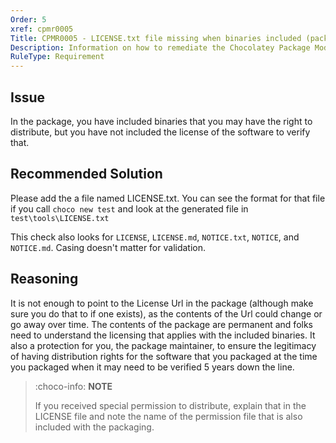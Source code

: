 ```yaml
---
Order: 5
xref: cpmr0005
Title: CPMR0005 - LICENSE.txt file missing when binaries included (package)
Description: Information on how to remediate the Chocolatey Package Moderation Rule 0005
RuleType: Requirement
---
```


<?! Include "../../../../../shared/package-validator-rule-requirement.txt" /?>

## Issue

In the package, you have included binaries that you may have the right to distribute, but you have not included the license of the software to verify that.

## Recommended Solution

Please add the a file named LICENSE.txt. You can see the format for that file if you call `choco new test` and look at the generated file in `test\tools\LICENSE.txt`

This check also looks for `LICENSE`, `LICENSE.md`, `NOTICE.txt`, `NOTICE`, and `NOTICE.md`. Casing doesn't matter for validation.

## Reasoning

It is not enough to point to the License Url in the package (although make sure you do that to if one exists), as the contents of the Url could change or go away over time. The contents of the package are permanent and folks need to understand the licensing that applies with the included binaries. It also a protection for you, the package maintainer, to ensure the legitimacy of having distribution rights for the software that you packaged at the time you packaged when it may need to be verified 5 years down the line.

> :choco-info: **NOTE**
>
> If you received special permission to distribute, explain that in the LICENSE file and note the name of the permission file that is also included with the packaging.
